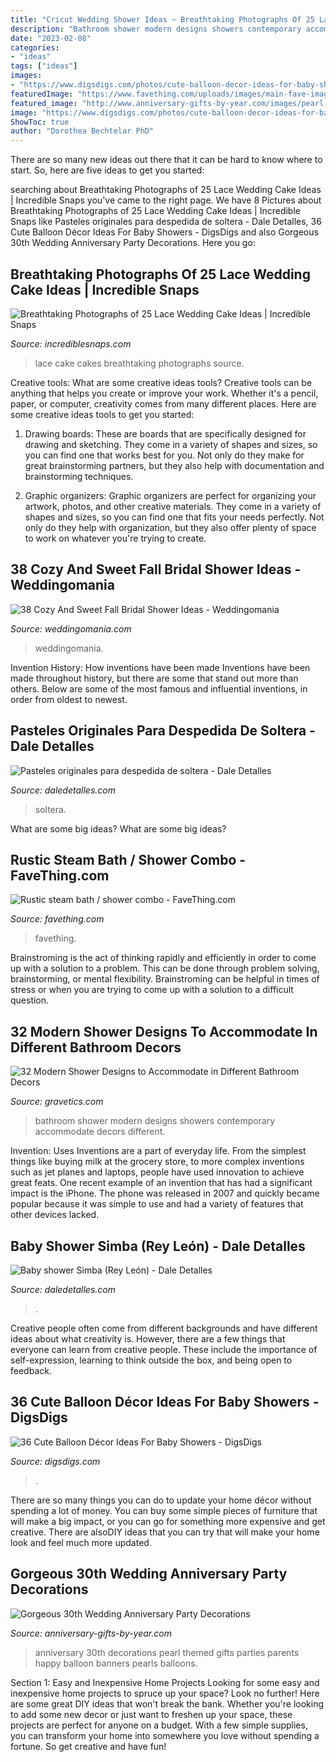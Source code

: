 ```yaml
---
title: "Cricut Wedding Shower Ideas ~ Breathtaking Photographs Of 25 Lace Wedding Cake Ideas"
description: "Bathroom shower modern designs showers contemporary accommodate decors different"
date: "2023-02-08"
categories:
- "ideas"
tags: ["ideas"]
images:
- "https://www.digsdigs.com/photos/cute-balloon-decor-ideas-for-baby-showers-6.jpg"
featuredImage: "https://www.favething.com/uploads/images/main-fave-images/main-0c3878ee145f946a3c949aebb84df6e0b50ea4ee.jpg"
featured_image: "http://www.anniversary-gifts-by-year.com/images/pearl-balloon250.jpg"
image: "https://www.digsdigs.com/photos/cute-balloon-decor-ideas-for-baby-showers-6.jpg"
ShowToc: true
author: "Dorothea Bechtelar PhD"
---
```



There are so many new ideas out there that it can be hard to know where to start. So, here are five ideas to get you started: 

	

		
searching about Breathtaking Photographs of 25 Lace Wedding Cake Ideas | Incredible Snaps you've came to the right page. We have 8 Pictures about Breathtaking Photographs of 25 Lace Wedding Cake Ideas | Incredible Snaps like Pasteles originales para despedida de soltera - Dale Detalles, 36 Cute Balloon Décor Ideas For Baby Showers - DigsDigs and also Gorgeous 30th Wedding Anniversary Party Decorations. Here you go:
		
    
## Breathtaking Photographs Of 25 Lace Wedding Cake Ideas | Incredible Snaps

<img loading=lazy src="http://www.incrediblesnaps.com/wp-content/uploads/2014/11/Lace-Wedding-Cakes-12.jpg" onerror="this.onerror=null;this.src='https://tse3.mm.bing.net/th?id=OIP.f7wrsKiX5MTMbRdXOkDx4QHaO5&amp;pid=15.1';" alt="Breathtaking Photographs of 25 Lace Wedding Cake Ideas | Incredible Snaps">

_Source: incrediblesnaps.com_

>lace cake cakes breathtaking photographs source. 

	

Creative tools: What are some creative ideas tools?
Creative tools can be anything that helps you create or improve your work. Whether it's a pencil, paper, or computer, creativity comes from many different places. Here are some creative ideas tools to get you started:
1. Drawing boards: These are boards that are specifically designed for drawing and sketching. They come in a variety of shapes and sizes, so you can find one that works best for you. Not only do they make for great brainstorming partners, but they also help with documentation and brainstorming techniques.

2. Graphic organizers: Graphic organizers are perfect for organizing your artwork, photos, and other creative materials. They come in a variety of shapes and sizes, so you can find one that fits your needs perfectly. Not only do they help with organization, but they also offer plenty of space to work on whatever you're trying to create.

    
## 38 Cozy And Sweet Fall Bridal Shower Ideas - Weddingomania

<img loading=lazy src="https://i.weddingomania.com/cozy-and-sweet-fall-bridal-shower-ideas-38.jpg" onerror="this.onerror=null;this.src='https://tse2.mm.bing.net/th?id=OIP.MkznZMWb63mrYkD_Dwx95gHaKY&amp;pid=15.1';" alt="38 Cozy And Sweet Fall Bridal Shower Ideas - Weddingomania">

_Source: weddingomania.com_

>weddingomania. 

	

Invention History: How inventions have been made
Inventions have been made throughout history, but there are some that stand out more than others. Below are some of the most famous and influential inventions, in order from oldest to newest.

    
## Pasteles Originales Para Despedida De Soltera - Dale Detalles

<img loading=lazy src="https://i1.wp.com/www.daledetalles.com/wp-content/uploads/2016/07/pastel-para-despedida-de-soltera18.jpg" onerror="this.onerror=null;this.src='https://tse4.mm.bing.net/th?id=OIP.VLaveReI5xOTdVieAGBS1AHaLH&amp;pid=15.1';" alt="Pasteles originales para despedida de soltera - Dale Detalles">

_Source: daledetalles.com_

>soltera. 

	

What are some big ideas?
What are some big ideas?

    
## Rustic Steam Bath / Shower Combo - FaveThing.com

<img loading=lazy src="https://www.favething.com/uploads/images/main-fave-images/main-0c3878ee145f946a3c949aebb84df6e0b50ea4ee.jpg" onerror="this.onerror=null;this.src='https://tse4.mm.bing.net/th?id=OIP._8VlnmUSadK4_jhSDDUxiQHaLE&amp;pid=15.1';" alt="Rustic steam bath / shower combo - FaveThing.com">

_Source: favething.com_

>favething. 

	

Brainstroming is the act of thinking rapidly and efficiently in order to come up with a solution to a problem. This can be done through problem solving, brainstorming, or mental flexibility. Brainstroming can be helpful in times of stress or when you are trying to come up with a solution to a difficult question.

    
## 32 Modern Shower Designs To Accommodate In Different Bathroom Decors

<img loading=lazy src="https://www.gravetics.com/wp-content/uploads/2017/05/Showers-In-Contemporary-Bathroom.jpg" onerror="this.onerror=null;this.src='https://tse2.mm.bing.net/th?id=OIP.cO2hzDdDdQO0AmwGVg-WcgHaKK&amp;pid=15.1';" alt="32 Modern Shower Designs to Accommodate in Different Bathroom Decors">

_Source: gravetics.com_

>bathroom shower modern designs showers contemporary accommodate decors different. 

	

Invention: Uses
Inventions are a part of everyday life. From the simplest things like buying milk at the grocery store, to more complex inventions such as jet planes and laptops, people have used innovation to achieve great feats. 
One recent example of an invention that has had a significant impact is the iPhone. The phone was released in 2007 and quickly became popular because it was simple to use and had a variety of features that other devices lacked.

    
## Baby Shower Simba (Rey León) - Dale Detalles

<img loading=lazy src="https://i1.wp.com/www.daledetalles.com/wp-content/uploads/2016/07/baby-shower-simba16.jpg" onerror="this.onerror=null;this.src='https://tse1.mm.bing.net/th?id=OIP.9dnYX0Op67LogwZ1jq59UQHaJ6&amp;pid=15.1';" alt="Baby shower Simba (Rey León) - Dale Detalles">

_Source: daledetalles.com_

>. 

	

Creative people often come from different backgrounds and have different ideas about what creativity is. However, there are a few things that everyone can learn from creative people. These include the importance of self-expression, learning to think outside the box, and being open to feedback.

    
## 36 Cute Balloon Décor Ideas For Baby Showers - DigsDigs

<img loading=lazy src="https://www.digsdigs.com/photos/cute-balloon-decor-ideas-for-baby-showers-6.jpg" onerror="this.onerror=null;this.src='https://tse2.mm.bing.net/th?id=OIP.v0Q8A1_6gtBRjvo55S5mEgHaJ3&amp;pid=15.1';" alt="36 Cute Balloon Décor Ideas For Baby Showers - DigsDigs">

_Source: digsdigs.com_

>. 

	

There are so many things you can do to update your home décor without spending a lot of money. You can buy some simple pieces of furniture that will make a big impact, or you can go for something more expensive and get creative. There are alsoDIY ideas that you can try that will make your home look and feel much more updated.

    
## Gorgeous 30th Wedding Anniversary Party Decorations

<img loading=lazy src="http://www.anniversary-gifts-by-year.com/images/pearl-balloon250.jpg" onerror="this.onerror=null;this.src='https://tse1.mm.bing.net/th?id=OIP.2JieCcjedFfZ-Yw0CrjB0AAAAA&amp;pid=15.1';" alt="Gorgeous 30th Wedding Anniversary Party Decorations">

_Source: anniversary-gifts-by-year.com_

>anniversary 30th decorations pearl themed gifts parties parents happy balloon banners pearls balloons. 

	

Section 1: Easy and Inexpensive Home Projects
Looking for some easy and inexpensive home projects to spruce up your space? Look no further! Here are some great DIY ideas that won't break the bank.
Whether you're looking to add some new decor or just want to freshen up your space, these projects are perfect for anyone on a budget. With a few simple supplies, you can transform your home into somewhere you love without spending a fortune. So get creative and have fun!

